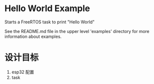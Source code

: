 # Hello World Example

Starts a FreeRTOS task to print "Hello World"

See the README.md file in the upper level 'examples' directory for more information about examples.

# 设计目标
1. esp32 配置
2. task 

